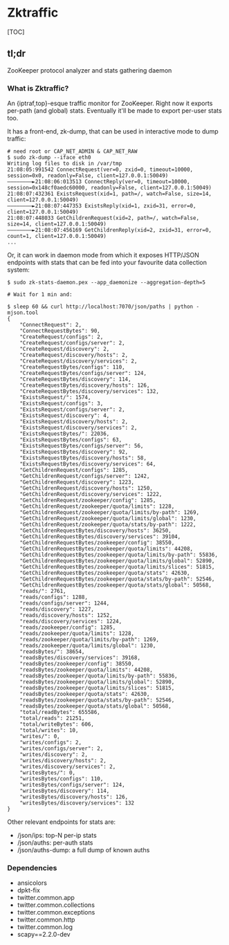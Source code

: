 # Zktraffic #

[TOC]


## tl;dr ##

ZooKeeper protocol analyzer and stats gathering daemon

### What is Zktraffic? ###

An {iptraf,top}-esque traffic monitor for ZooKeeper. Right now it exports
per-path (and global) stats. Eventually it'll be made to export per-user
stats too.

It has a front-end, zk-dump, that can be used in interactive mode to dump traffic:

```
# need root or CAP_NET_ADMIN & CAP_NET_RAW
$ sudo zk-dump --iface eth0
Writing log files to disk in /var/tmp
21:08:05:991542 ConnectRequest(ver=0, zxid=0, timeout=10000, session=0x0, readonly=False, client=127.0.0.1:50049)
————————►21:08:06:013513 ConnectReply(ver=0, timeout=10000, session=0x148cf0aedc60000, readonly=False, client=127.0.0.1:50049)
21:08:07:432361 ExistsRequest(xid=1, path=/, watch=False, size=14, client=127.0.0.1:50049)
————————►21:08:07:447353 ExistsReply(xid=1, zxid=31, error=0, client=127.0.0.1:50049)
21:08:07:448033 GetChildrenRequest(xid=2, path=/, watch=False, size=14, client=127.0.0.1:50049)
————————►21:08:07:456169 GetChildrenReply(xid=2, zxid=31, error=0, count=1, client=127.0.0.1:50049)
...
```

Or, it can work in daemon mode from which it exposes HTTP/JSON endpoints with
stats that can be fed into your favourite data collection system:

```
$ sudo zk-stats-daemon.pex --app_daemonize --aggregation-depth=5

# Wait for 1 min and:

$ sleep 60 && curl http://localhost:7070/json/paths | python -mjson.tool
{
    "ConnectRequest": 2,
    "ConnectRequestBytes": 90,
    "CreateRequest/configs": 2,
    "CreateRequest/configs/server": 2,
    "CreateRequest/discovery": 2,
    "CreateRequest/discovery/hosts": 2,
    "CreateRequest/discovery/services": 2,
    "CreateRequestBytes/configs": 110,
    "CreateRequestBytes/configs/server": 124,
    "CreateRequestBytes/discovery": 114,
    "CreateRequestBytes/discovery/hosts": 126,
    "CreateRequestBytes/discovery/services": 132,
    "ExistsRequest/": 1574,
    "ExistsRequest/configs": 3,
    "ExistsRequest/configs/server": 2,
    "ExistsRequest/discovery": 4,
    "ExistsRequest/discovery/hosts": 2,
    "ExistsRequest/discovery/services": 2,
    "ExistsRequestBytes/": 22036,
    "ExistsRequestBytes/configs": 63,
    "ExistsRequestBytes/configs/server": 56,
    "ExistsRequestBytes/discovery": 92,
    "ExistsRequestBytes/discovery/hosts": 58,
    "ExistsRequestBytes/discovery/services": 64,
    "GetChildrenRequest/configs": 1285,
    "GetChildrenRequest/configs/server": 1242,
    "GetChildrenRequest/discovery": 1223,
    "GetChildrenRequest/discovery/hosts": 1250,
    "GetChildrenRequest/discovery/services": 1222,
    "GetChildrenRequest/zookeeper/config": 1285,
    "GetChildrenRequest/zookeeper/quota/limits": 1228,
    "GetChildrenRequest/zookeeper/quota/limits/by-path": 1269,
    "GetChildrenRequest/zookeeper/quota/limits/global": 1230,
    "GetChildrenRequest/zookeeper/quota/stats/by-path": 1222,
    "GetChildrenRequestBytes/discovery/hosts": 36250,
    "GetChildrenRequestBytes/discovery/services": 39104,
    "GetChildrenRequestBytes/zookeeper/config": 38550,
    "GetChildrenRequestBytes/zookeeper/quota/limits": 44208,
    "GetChildrenRequestBytes/zookeeper/quota/limits/by-path": 55836,
    "GetChildrenRequestBytes/zookeeper/quota/limits/global": 52890,
    "GetChildrenRequestBytes/zookeeper/quota/limits/slices": 51815,
    "GetChildrenRequestBytes/zookeeper/quota/stats": 42630,
    "GetChildrenRequestBytes/zookeeper/quota/stats/by-path": 52546,
    "GetChildrenRequestBytes/zookeeper/quota/stats/global": 50568,
    "reads/": 2761,
    "reads/configs": 1288,
    "reads/configs/server": 1244,
    "reads/discovery": 1227,
    "reads/discovery/hosts": 1252,
    "reads/discovery/services": 1224,
    "reads/zookeeper/config": 1285,
    "reads/zookeeper/quota/limits": 1228,
    "reads/zookeeper/quota/limits/by-path": 1269,
    "reads/zookeeper/quota/limits/global": 1230,
    "readsBytes/": 38654,
    "readsBytes/discovery/services": 39168,
    "readsBytes/zookeeper/config": 38550,
    "readsBytes/zookeeper/quota/limits": 44208,
    "readsBytes/zookeeper/quota/limits/by-path": 55836,
    "readsBytes/zookeeper/quota/limits/global": 52890,
    "readsBytes/zookeeper/quota/limits/slices": 51815,
    "readsBytes/zookeeper/quota/stats": 42630,
    "readsBytes/zookeeper/quota/stats/by-path": 52546,
    "readsBytes/zookeeper/quota/stats/global": 50568,
    "total/readBytes": 655586,
    "total/reads": 21251,
    "total/writeBytes": 606,
    "total/writes": 10,
    "writes/": 0,
    "writes/configs": 2,
    "writes/configs/server": 2,
    "writes/discovery": 2,
    "writes/discovery/hosts": 2,
    "writes/discovery/services": 2,
    "writesBytes/": 0,
    "writesBytes/configs": 110,
    "writesBytes/configs/server": 124,
    "writesBytes/discovery": 114,
    "writesBytes/discovery/hosts": 126,
    "writesBytes/discovery/services": 132
}

```

Other relevant endpoints for stats are:

* /json/ips: top-N per-ip stats
* /json/auths: per-auth stats
* /json/auths-dump: a full dump of known auths


### Dependencies ###
* ansicolors
* dpkt-fix
* twitter.common.app
* twitter.common.collections
* twitter.common.exceptions
* twitter.common.http
* twitter.common.log
* scapy==2.2.0-dev
